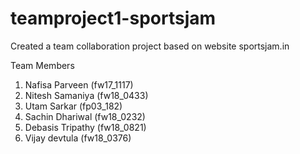 # teamproject1-sportsjam
Created a team collaboration project based on website sportsjam.in

Team Members
1) Nafisa Parveen (fw17_1117)
2) Nitesh Samaniya (fw18_0433)
3) Utam Sarkar (fp03_182)
4) Sachin Dhariwal (fw18_0232)
5) Debasis Tripathy (fw18_0821)
6) Vijay devtula (fw18_0376)

